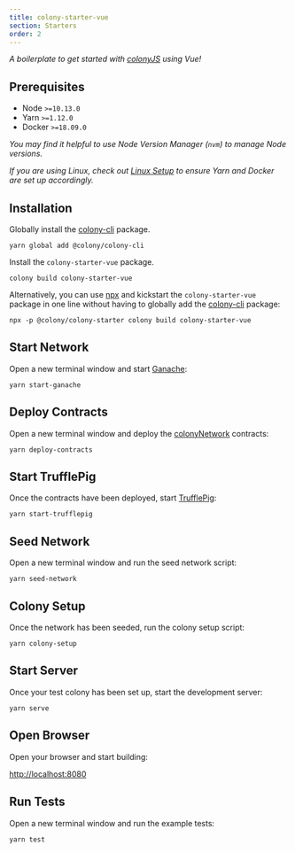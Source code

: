 ```yaml
---
title: colony-starter-vue
section: Starters
order: 2
---
```


_A boilerplate to get started with [colonyJS](https://github.com/JoinColony/colonyJS) using Vue!_

## Prerequisites

- Node `>=10.13.0`
- Yarn `>=1.12.0`
- Docker `>=18.09.0`

_You may find it helpful to use Node Version Manager (`nvm`) to manage Node versions._

_If you are using Linux, check out [Linux Setup](/colonystarter/docs-linux-setup/) to ensure Yarn and Docker are set up accordingly._

## Installation

Globally install the [colony-cli](/colonystarter/cli-colony-cli) package.

```
yarn global add @colony/colony-cli
```

Install the `colony-starter-vue` package.

```
colony build colony-starter-vue
```

Alternatively, you can use [npx](https://www.npmjs.com/package/npx) and kickstart the `colony-starter-vue` package in one line without having to globally add the [colony-cli](/colonystarter/cli-colony-cli) package:

```
npx -p @colony/colony-starter colony build colony-starter-vue
```

## Start Network

Open a new terminal window and start [Ganache](https://github.com/trufflesuite/ganache-cli):

```
yarn start-ganache
```

## Deploy Contracts

Open a new terminal window and deploy the [colonyNetwork](https://github.com/JoinColony/colonyNetwork) contracts:

```
yarn deploy-contracts
```

## Start TrufflePig

Once the contracts have been deployed, start [TrufflePig](https://github.com/JoinColony/trufflepig):

```
yarn start-trufflepig
```

## Seed Network

Open a new terminal window and run the seed network script:

```
yarn seed-network
```

## Colony Setup

Once the network has been seeded, run the colony setup script:

```
yarn colony-setup
```

## Start Server

Once your test colony has been set up, start the development server:

```
yarn serve
```

## Open Browser

Open your browser and start building:

[http://localhost:8080](http://localhost:8080)

## Run Tests

Open a new terminal window and run the example tests:

```
yarn test
```

